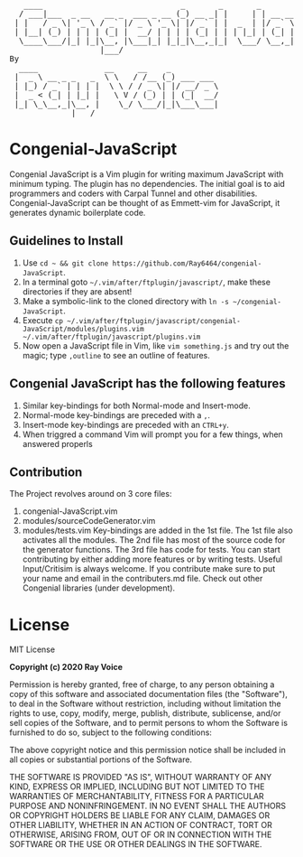 <pre>
   ____                             _       _       _                  ____            _       _     
  / ___|___  _ __   __ _  ___ _ __ (_) __ _| |     | | __ ___   ____ _/ ___|  ___ _ __(_)_ __ | |_   
 | |   / _ \| '_ \ / _` |/ _ \ '_ \| |/ _` | |  _  | |/ _` \ \ / / _` \___ \ / __| '__| | '_ \| __|  
 | |__| (_) | | | | (_| |  __/ | | | | (_| | | | |_| | (_| |\ V / (_| |___) | (__| |  | | |_) | |_   
  \____\___/|_| |_|\__, |\___|_| |_|_|\__,_|_|  \___/ \__,_| \_/ \__,_|____/ \___|_|  |_| .__/ \__|  
                   |___/                                                                |_|          
By  
  ____              __     __    _            
 |  _ \ __ _ _   _  \ \   / /__ (_) ___ ___   
 | |_) / _` | | | |  \ \ / / _ \| |/ __/ _ \  
 |  _ < (_| | |_| |   \ V / (_) | | (_|  __/  
 |_| \_\__,_|\__, |    \_/ \___/|_|\___\___|  
             |___/                            
</pre>

Congenial-JavaScript
====================
Congenial JavaScript is a Vim plugin for writing maximum JavaScript with minimum typing. The plugin has no dependencies. The initial goal is to aid programmers and coders with Carpal Tunnel and other disabilities.
Congenial-JavaScript can be thought of as Emmett-vim for JavaScript, it generates dynamic boilerplate code.

Guidelines to Install
---
1. Use `cd ~ && git clone https://github.com/Ray6464/congenial-JavaScript`. 
2. In a terminal goto `~/.vim/after/ftplugin/javascript/`, make these directories if they are absent! 
3. Make a symbolic-link to the cloned directory with `ln -s ~/congenial-JavaScript`.
4. Execute `cp ~/.vim/after/ftplugin/javascript/congenial-JavaScript/modules/plugins.vim ~/.vim/after/ftplugin/javascript/plugins.vim`  
5. Now open a JavaScript file in Vim, like `vim something.js` and try out the magic; type `,outline` to see an outline of features.

Congenial JavaScript has the following features
-----------------------------------------------
1. Similar key-bindings for both Normal-mode and Insert-mode.
2. Normal-mode key-bindings are preceded with a `,`.
3. Insert-mode key-bindings are preceded with an `CTRL+y`.
4. When triggred a command Vim will prompt you for a few things, when answered properls 

Contribution
------------
The Project revolves around on 3 core files:
1. congenial-JavaScript.vim
2. modules/sourceCodeGenerator.vim
3. modules/tests.vim
Key-bindings are added in the 1st file.
The 1st file also activates all the modules.
The 2nd file has most of the source code for the generator functions.
The 3rd file has code for tests.
You can start contributing by either adding more features or by writing tests.
Useful Input/Critisim is always welcome.
If you contribute make sure to put your name and email in the contributers.md file. Check out other Congenial libraries (under development).

License
=======
MIT License

**Copyright (c) 2020 Ray Voice**

Permission is hereby granted, free of charge, to any person obtaining a copy
of this software and associated documentation files (the "Software"), to deal
in the Software without restriction, including without limitation the rights
to use, copy, modify, merge, publish, distribute, sublicense, and/or sell
copies of the Software, and to permit persons to whom the Software is
furnished to do so, subject to the following conditions:

The above copyright notice and this permission notice shall be included in all
copies or substantial portions of the Software.

THE SOFTWARE IS PROVIDED "AS IS", WITHOUT WARRANTY OF ANY KIND, EXPRESS OR
IMPLIED, INCLUDING BUT NOT LIMITED TO THE WARRANTIES OF MERCHANTABILITY,
FITNESS FOR A PARTICULAR PURPOSE AND NONINFRINGEMENT. IN NO EVENT SHALL THE
AUTHORS OR COPYRIGHT HOLDERS BE LIABLE FOR ANY CLAIM, DAMAGES OR OTHER
LIABILITY, WHETHER IN AN ACTION OF CONTRACT, TORT OR OTHERWISE, ARISING FROM,
OUT OF OR IN CONNECTION WITH THE SOFTWARE OR THE USE OR OTHER DEALINGS IN THE
SOFTWARE.

